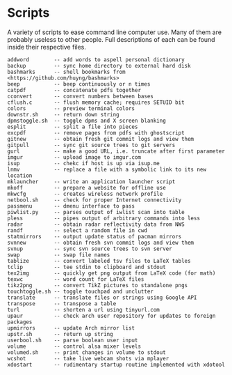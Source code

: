 Scripts
==================
A variety of scripts to ease command line computer use.
Many of them are probably useless to other people.
Full descriptions of each can be found inside their respective files.

	addword        -- add words to aspell personal dictionary
	backup         -- sync home directory to external hard disk
	bashmarks      -- shell bookmarks from <https://github.com/huyng/bashmarks>
	beep           -- beep continuously or n times
	catpdf         -- concatenate pdfs together
	cconvert       -- convert numbers between bases
	cflush.c       -- flush memory cache; requires SETUID bit
	colors         -- preview terminal colors
	downstr.sh     -- return down string
	dpmstoggle.sh  -- toggle dpms and X screen blanking
	esplit         -- split a file into pieces
	excpdf         -- remove pages from pdfs with ghostscript
	gitnew         -- obtain fresh git commit logs and view them
	gitpull        -- sync git source trees to git servers
	gurl           -- make a good URL, i.e. truncate after first parameter
	imgur          -- upload image to imgur.com
	isup           -- chekc if host is up via isup.me
	lnmv           -- replace a file with a symbolic link to its new location
	mklauncher     -- write an application launcher script
	mkoff          -- prepare a website for offline use
	mkwcfg         -- creates wireless network profile
	netbool.sh     -- check for proper Internet connectivity
	passmenu       -- dmenu interface to pass
	piwlist.py     -- parses output of iwlist scan into table
	pless          -- pipes output of arbitrary commands into less
	radar          -- obtain radar reflectivity data from NWS
	randf          -- select a random file in cwd
	statmirrors    -- output update status of pacman mirrors
	svnnew         -- obtain fresh svn commit logs and view them
	svnup          -- sync svn source trees to svn server
	swap           -- swap file names
	tablize        -- convert labeled tsv files to LaTeX tables
	tclip          -- tee stdin to clipboard and stdout
	tex2img        -- quickly get png output from LaTeX code (for math)
	texwc          -- word count for LaTeX files
	tikz2png       -- convert TikZ pictures to standalone pngs
	touchtoggle.sh -- toggle touchpad and unclutter
	translate      -- translate files or strings using Google API
	transpose      -- transpose a table
	turl           -- shorten a url using tinyurl.com
	upaur          -- check arch user repository for updates to foreign packages
	upmirrors      -- update Arch mirror list
	upstr.sh       -- return up string
	userbool.sh    -- parse boolean user input
	volume         -- control alsa mixer levels
	volumed.sh     -- print changes in volume to stdout
	wcshot         -- take live webcam shots via mplayer
	xdostart       -- rudimentary startup routine implemented with xdotool
